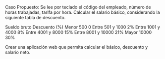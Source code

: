 Caso Propuesto:
Se lee por teclado el código del empleado, número de horas trabajadas, tarifa por hora. Calcular el salario básico, considerando la siguiente tabla de descuento.

Sueldo bruto	Descuento (%)
Menor 500	0
Entre 501 y 1000	2%
Entre 1001 y 4000	8%
Entre 4001 y 8000	15%
Entre 8001 y 10000	21%
Mayor 10000	        30%

Crear una aplicación web que permita calcular el básico, descuento y salario neto.
